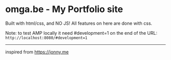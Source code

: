 # omga.be - My Portfolio site

Built with html/css, and NO JS! All features on here are done with css.


Note: to test AMP locally it need #development=1 on the end of the URL:
`http://localhost:8080/#development=1`

---

inspired from https://jonny.me
